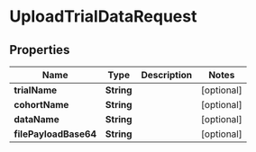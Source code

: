 

# UploadTrialDataRequest


## Properties

| Name | Type | Description | Notes |
|------------ | ------------- | ------------- | -------------|
|**trialName** | **String** |  |  [optional] |
|**cohortName** | **String** |  |  [optional] |
|**dataName** | **String** |  |  [optional] |
|**filePayloadBase64** | **String** |  |  [optional] |



